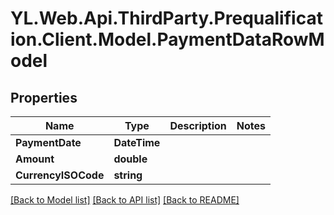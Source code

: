# YL.Web.Api.ThirdParty.Prequalification.Client.Model.PaymentDataRowModel
## Properties

Name | Type | Description | Notes
------------ | ------------- | ------------- | -------------
**PaymentDate** | **DateTime** |  | 
**Amount** | **double** |  | 
**CurrencyISOCode** | **string** |  | 

[[Back to Model list]](../README.md#documentation-for-models) [[Back to API list]](../README.md#documentation-for-api-endpoints) [[Back to README]](../README.md)

